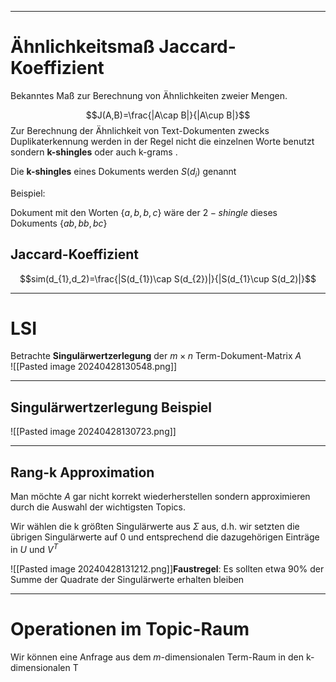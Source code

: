 
---
# Ähnlichkeitsmaß Jaccard-Koeffizient
Bekanntes Maß zur Berechnung von Ähnlichkeiten zweier Mengen.

$$J(A,B)=\frac{|A\cap B|}{|A\cup B|}$$
Zur Berechnung der Ähnlichkeit von Text-Dokumenten zwecks Duplikaterkennung werden in der Regel nicht die einzelnen Worte benutzt sondern __k-shingles__ oder auch k-grams .

Die __k-shingles__ eines Dokuments werden $S(d_{i})$ genannt

Beispiel:

Dokument mit den Worten $\lbrace a,b,b,c\rbrace$ wäre der $2-shingle$ dieses Dokuments $\lbrace ab,bb,bc\rbrace$ 

## Jaccard-Koeffizient
$$sim(d_{1},d_2)=\frac{|S(d_{1})\cap S(d_{2})|}{|S(d_{1}\cup S(d_2)|}$$

---
# LSI
Betrachte __Singulärwertzerlegung__ der $m\times n$ Term-Dokument-Matrix $A$   
![[Pasted image 20240428130548.png]]

---
## Singulärwertzerlegung Beispiel
![[Pasted image 20240428130723.png]]

---
## Rang-k Approximation
Man möchte $A$ gar nicht korrekt wiederherstellen sondern approximieren durch die Auswahl der wichtigsten Topics.

Wir wählen die k größten Singulärwerte aus $\Sigma$  aus, d.h. wir setzten die übrigen Singulärwerte auf $0$ und entsprechend die dazugehörigen Einträge in $U$ und $V^T$ 

![[Pasted image 20240428131212.png]]**Faustregel**: Es sollten etwa 90% der Summe der Quadrate der Singulärwerte erhalten bleiben

---
# Operationen im Topic-Raum
Wir können eine Anfrage aus dem $m$-dimensionalen Term-Raum in den k-dimensionalen T 